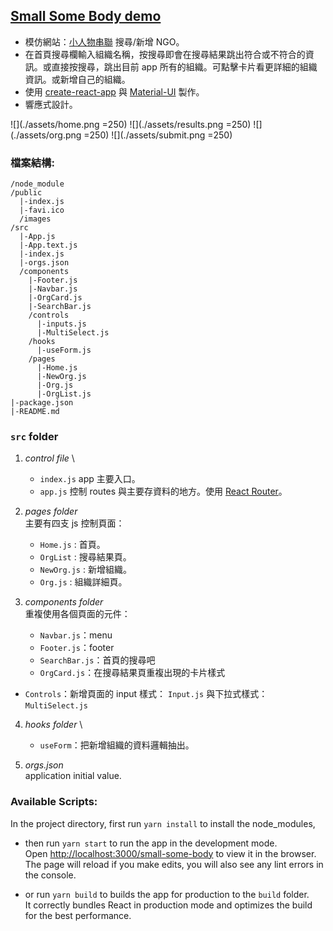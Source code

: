 ## [Small Some Body demo](https://lipeijia.github.io/small-some-body)

- 模仿網站：[小人物串聯](https://smallsomebody.tw/) 搜尋/新增 NGO。
- 在首頁搜尋欄輸入組織名稱，按搜尋即會在搜尋結果跳出符合或不符合的資訊。或直接按搜尋，跳出目前 app 所有的組織。可點擊卡片看更詳細的組織資訊。或新增自己的組織。
- 使用 [create-react-app](https://create-react-app.dev/) 與 [Material-UI](https://material-ui.com/) 製作。
- 響應式設計。

![](./assets/home.png =250)
![](./assets/results.png =250)
![](./assets/org.png =250)
![](./assets/submit.png =250)

### 檔案結構:

```
/node_module
/public
  |-index.js
  |-favi.ico
  /images
/src
  |-App.js
  |-App.text.js
  |-index.js
  |-orgs.json
  /components
    |-Footer.js
    |-Navbar.js
    |-OrgCard.js
    |-SearchBar.js
    /controls
      |-inputs.js
      |-MultiSelect.js
    /hooks
      |-useForm.js
    /pages
      |-Home.js
      |-NewOrg.js
      |-Org.js
      |-OrgList.js
|-package.json
|-README.md
```

### `src` folder

1. _control file_ \

   - `index.js` app 主要入口。
   - `app.js` 控制 routes 與主要存資料的地方。使用 [React Router](https://reactrouter.com/)。

2. _pages folder_ \
   主要有四支 js 控制頁面：

   - `Home.js` : 首頁。
   - `OrgList` : 搜尋結果頁。
   - `NewOrg.js` : 新增組織。
   - `Org.js` : 組織詳細頁。

3. _components folder_ \
   重複使用各個頁面的元件：
   - `Navbar.js`：menu
   - `Footer.js`：footer
   - `SearchBar.js`：首頁的搜尋吧
   - `OrgCard.js`：在搜尋結果頁重複出現的卡片樣式

- `Controls`：新增頁面的 input 樣式： `Input.js` 與下拉式樣式：`MultiSelect.js`

4. _hooks folder_ \

   - `useForm`：把新增組織的資料邏輯抽出。

5. _orgs.json_ \
   application initial value.

### Available Scripts:

In the project directory,
first run `yarn install` to install the node_modules,

- then run `yarn start` to run the app in the development mode.\
  Open [http://localhost:3000/small-some-body](http://localhost:3000/small-some-body) to view it in the browser.
  The page will reload if you make edits, you will also see any lint errors in the console.

- or run `yarn build` to builds the app for production to the `build` folder.\
  It correctly bundles React in production mode and optimizes the build for the best performance.
